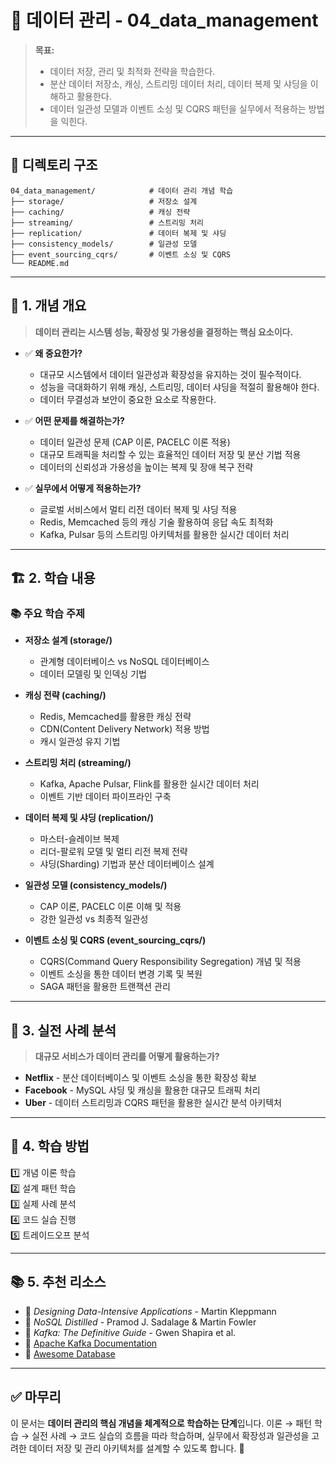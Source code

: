 # 📂 데이터 관리 - 04_data_management

> **목표:**  
> - 데이터 저장, 관리 및 최적화 전략을 학습한다.  
> - 분산 데이터 저장소, 캐싱, 스트리밍 데이터 처리, 데이터 복제 및 샤딩을 이해하고 활용한다.  
> - 데이터 일관성 모델과 이벤트 소싱 및 CQRS 패턴을 실무에서 적용하는 방법을 익힌다.

---

## 📌 **디렉토리 구조**
```
04_data_management/            # 데이터 관리 개념 학습
├── storage/                   # 저장소 설계
├── caching/                   # 캐싱 전략
├── streaming/                 # 스트리밍 처리
├── replication/               # 데이터 복제 및 샤딩
├── consistency_models/        # 일관성 모델
├── event_sourcing_cqrs/       # 이벤트 소싱 및 CQRS
└── README.md
```

---

## 📖 **1. 개념 개요**
> **데이터 관리는 시스템 성능, 확장성 및 가용성을 결정하는 핵심 요소이다.**

- ✅ **왜 중요한가?**  
  - 대규모 시스템에서 데이터 일관성과 확장성을 유지하는 것이 필수적이다.
  - 성능을 극대화하기 위해 캐싱, 스트리밍, 데이터 샤딩을 적절히 활용해야 한다.
  - 데이터 무결성과 보안이 중요한 요소로 작용한다.

- ✅ **어떤 문제를 해결하는가?**  
  - 데이터 일관성 문제 (CAP 이론, PACELC 이론 적용)
  - 대규모 트래픽을 처리할 수 있는 효율적인 데이터 저장 및 분산 기법 적용
  - 데이터의 신뢰성과 가용성을 높이는 복제 및 장애 복구 전략

- ✅ **실무에서 어떻게 적용하는가?**  
  - 글로벌 서비스에서 멀티 리전 데이터 복제 및 샤딩 적용
  - Redis, Memcached 등의 캐싱 기술 활용하여 응답 속도 최적화
  - Kafka, Pulsar 등의 스트리밍 아키텍처를 활용한 실시간 데이터 처리

---

## 🏗 **2. 학습 내용**
### 📚 주요 학습 주제
- **저장소 설계 (storage/)**
  - 관계형 데이터베이스 vs NoSQL 데이터베이스
  - 데이터 모델링 및 인덱싱 기법

- **캐싱 전략 (caching/)**
  - Redis, Memcached를 활용한 캐싱 전략
  - CDN(Content Delivery Network) 적용 방법
  - 캐시 일관성 유지 기법

- **스트리밍 처리 (streaming/)**
  - Kafka, Apache Pulsar, Flink를 활용한 실시간 데이터 처리
  - 이벤트 기반 데이터 파이프라인 구축

- **데이터 복제 및 샤딩 (replication/)**
  - 마스터-슬레이브 복제
  - 리더-팔로워 모델 및 멀티 리전 복제 전략
  - 샤딩(Sharding) 기법과 분산 데이터베이스 설계

- **일관성 모델 (consistency_models/)**
  - CAP 이론, PACELC 이론 이해 및 적용
  - 강한 일관성 vs 최종적 일관성

- **이벤트 소싱 및 CQRS (event_sourcing_cqrs/)**
  - CQRS(Command Query Responsibility Segregation) 개념 및 적용
  - 이벤트 소싱을 통한 데이터 변경 기록 및 복원
  - SAGA 패턴을 활용한 트랜잭션 관리

---

## 🚀 **3. 실전 사례 분석**
> **대규모 서비스가 데이터 관리를 어떻게 활용하는가?**

- **Netflix** - 분산 데이터베이스 및 이벤트 소싱을 통한 확장성 확보
- **Facebook** - MySQL 샤딩 및 캐싱을 활용한 대규모 트래픽 처리
- **Uber** - 데이터 스트리밍과 CQRS 패턴을 활용한 실시간 분석 아키텍처

---

## 🎯 **4. 학습 방법**
1️⃣ 개념 이론 학습  
2️⃣ 설계 패턴 학습  
3️⃣ 실제 사례 분석  
4️⃣ 코드 실습 진행  
5️⃣ 트레이드오프 분석  

---

## 📚 **5. 추천 리소스**
- 📖 _Designing Data-Intensive Applications_ - Martin Kleppmann  
- 📖 _NoSQL Distilled_ - Pramod J. Sadalage & Martin Fowler  
- 📖 _Kafka: The Definitive Guide_ - Gwen Shapira et al.  
- 📌 [Apache Kafka Documentation](https://kafka.apache.org/documentation/)  
- 📌 [Awesome Database](https://github.com/numetriclab/awesome-db)  

---

## ✅ **마무리**
이 문서는 **데이터 관리의 핵심 개념을 체계적으로 학습하는 단계**입니다.
이론 → 패턴 학습 → 실전 사례 → 코드 실습의 흐름을 따라 학습하며,
실무에서 확장성과 일관성을 고려한 데이터 저장 및 관리 아키텍처를 설계할 수 있도록 합니다. 🚀

